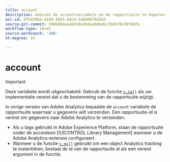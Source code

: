 ```yaml
---
title: account
description: Gebruik de accountvariabele om de rapportsuite te bepalen waarnaar gegevens worden verzonden.
exl-id: 075d20be-6109-4024-84c4-1d048678d2bd
source-git-commit: 3986084eaab81842b6ea0dbabc7bdb78e39f887a
workflow-type: tm+mt
source-wordcount: '108'
ht-degree: 1%

---
```


# account

>[!IMPORTANT]
>
>Deze variabele wordt uitgeschakeld. Gebruik de functie [`s.sa()`](../functions/sa-method.md) als uw implementatie vereist dat u de bestemming van de rapportsuite wijzigt.

In vorige versies van Adobe Analytics bepaalde de `account` variabele de rapportsuite waarnaar u gegevens wilt verzenden. Een rapportsuite-id is vereist om gegevens naar Adobe Analytics te verzenden.

* Als u tags gebruikt in Adobe Experience Platform, staan de rapportsuite onder de accordeon [!UICONTROL Library Management] wanneer u de Adobe Analytics-extensie configureert.
* Wanneer u de functie [`s_gi()`](../functions/s-gi.md) gebruikt om een object Analytics tracking te instantiëren, bestaat de id van de rapportsuite al als een vereist argument in de functie.
